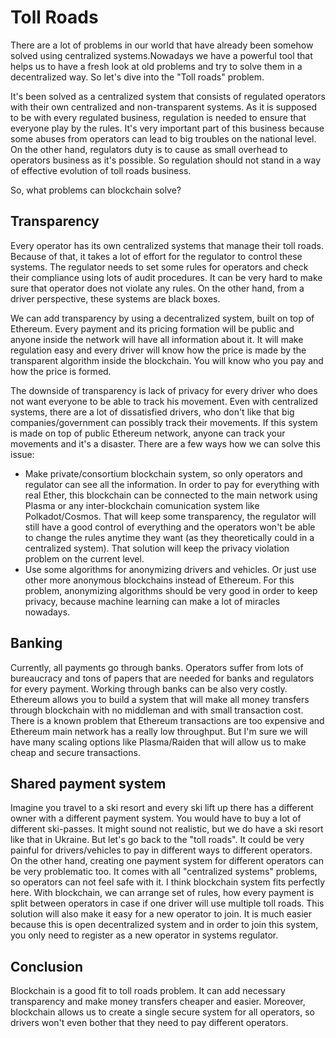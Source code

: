# Toll Roads

There are a lot of problems in our world that have already been somehow solved using centralized systems.Nowadays we have a powerful tool that helps us to have a fresh look at old problems and try to solve them in a decentralized way. So let's dive into the "Toll roads" problem. 

It's been solved as a centralized system that consists of regulated operators with their own centralized and non-transparent systems. As it is supposed to be with every regulated business, regulation is needed to ensure that everyone play by the rules. It's very important part of this business because some abuses from operators can lead to big troubles on the national level. On the other hand, regulators duty is to cause as small overhead to operators business as it's possible. So regulation should not stand in a way of effective evolution of toll roads business.

So, what problems can blockchain solve?

## Transparency

Every operator has its own centralized systems that manage their toll roads. Because of that, it takes a lot of effort for the regulator to control these systems. The regulator needs to set some rules for operators and check their compliance using lots of audit procedures. It can be very hard to make sure that operator does not violate any rules. On the other hand, from a driver perspective, these systems are black boxes. 

We can add transparency by using a decentralized system, built on top of Ethereum. Every payment and its pricing formation will be public and anyone inside the network will have all information about it. It will make regulation easy and every driver will know how the price is made by the transparent algorithm inside the blockchain. You will know who you pay and how the price is formed.

The downside of transparency is lack of privacy for every driver who does not want everyone to be able to track his movement. Even with centralized systems, there are a lot of dissatisfied drivers, who don't like that big companies/government can possibly track their movements. If this system is made on top of public Ethereum network, anyone can track your movements and it's a disaster. There are a few ways how we can solve this issue:

* Make private/consortium blockchain system, so only operators and regulator can see all the information. In order to pay for everything with real Ether, this blockchain can be connected to the main network using Plasma or any inter-blockchain comunication system like Polkadot/Cosmos. That will keep some transparency, the regulator will still have a good control of everything and the operators won't be able to change the rules anytime they want (as they theoretically could in a centralized system). That solution will keep the privacy violation problem on the current level.
* Use some algorithms for anonymizing drivers and vehicles. Or just use other more anonymous blockchains instead of Ethereum. For this problem, anonymizing algorithms should be very good in order to keep privacy, because machine learning can make a lot of miracles nowadays. 

## Banking

Currently, all payments go through banks. Operators suffer from lots of bureaucracy and tons of papers that are needed for banks and regulators for every payment. Working through banks can be also very costly. Ethereum allows you to build a system that will make all money transfers through blockchain with no middleman and with small transaction cost.
There is a known problem that Ethereum transactions are too expensive and Ethereum main network has a really low throughput. But I'm sure we will have many scaling options like Plasma/Raiden that will allow us to make cheap and secure transactions.

## Shared payment system

Imagine you travel to a ski resort and every ski lift up there has a different owner with a different payment system. You would have to buy a lot of different ski-passes. It might sound not realistic, but we do have a ski resort like that in Ukraine.
But let's go back to the "toll roads". It could be very painful for drivers/vehicles to pay in different ways to different operators. On the other hand, creating one payment system for different operators can be very problematic too. It comes with all "centralized systems" problems, so operators can not feel safe with it.
I think blockchain system fits perfectly here. With blockchain, we can arrange set of rules, how every payment is split between operators in case if one driver will use multiple toll roads. This solution will also make it easy for a new operator to join. It is much easier because this is open decentralized system and in order to join this system, you only need to register as a new operator in systems regulator.

## Conclusion

Blockchain is a good fit to toll roads problem. It can add necessary transparency and make money transfers cheaper and easier. Moreover, blockchain allows us to create a single secure system for all operators, so drivers won't even bother that they need to pay different operators.